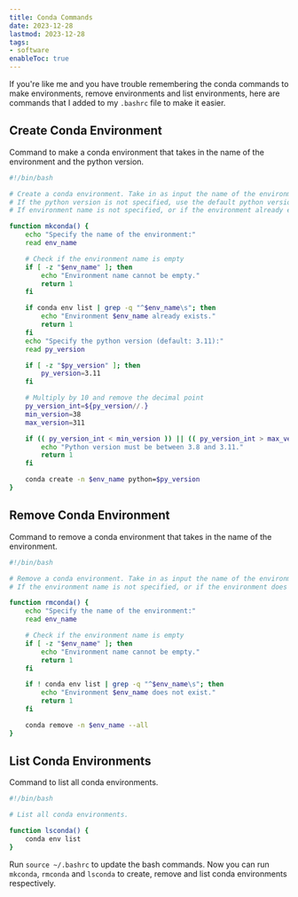 ```yaml
---
title: Conda Commands
date: 2023-12-28
lastmod: 2023-12-28
tags:
- software
enableToc: true
---
```

If you're like me and you have trouble remembering the conda commands to make environments, remove environments and list environments, here are commands that I added to my `.bashrc` file to make it easier.

## Create Conda Environment
Command to make a conda environment that takes in the name of the environment and the python version. 
```bash
#!/bin/bash

# Create a conda environment. Take in as input the name of the environment and the python version.
# If the python version is not specified, use the default python version.
# If environment name is not specified, or if the environment already exists, exit with an error message.

function mkconda() {
    echo "Specify the name of the environment:"
    read env_name

    # Check if the environment name is empty
    if [ -z "$env_name" ]; then
        echo "Environment name cannot be empty."
        return 1
    fi

    if conda env list | grep -q "^$env_name\s"; then
        echo "Environment $env_name already exists."
        return 1
    fi
    echo "Specify the python version (default: 3.11):"
    read py_version

    if [ -z "$py_version" ]; then
        py_version=3.11
    fi

    # Multiply by 10 and remove the decimal point
    py_version_int=${py_version//.}
    min_version=38
    max_version=311

    if (( py_version_int < min_version )) || (( py_version_int > max_version )); then
        echo "Python version must be between 3.8 and 3.11."
        return 1
    fi

    conda create -n $env_name python=$py_version
}
```

## Remove Conda Environment
Command to remove a conda environment that takes in the name of the environment. 
```bash
#!/bin/bash

# Remove a conda environment. Take in as input the name of the environment.
# If the environment name is not specified, or if the environment does not exist, exit with an error message.

function rmconda() {
    echo "Specify the name of the environment:"
    read env_name

    # Check if the environment name is empty
    if [ -z "$env_name" ]; then
        echo "Environment name cannot be empty."
        return 1
    fi

    if ! conda env list | grep -q "^$env_name\s"; then
        echo "Environment $env_name does not exist."
        return 1
    fi

    conda remove -n $env_name --all
}
```
## List Conda Environments
Command to list all conda environments.
```bash
#!/bin/bash

# List all conda environments.

function lsconda() {
    conda env list
}
```
Run `source ~/.bashrc` to update the bash commands. Now you can run `mkconda`, `rmconda` and `lsconda` to create, remove and list conda environments respectively.